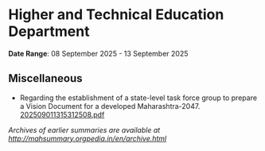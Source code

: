 # Higher and Technical Education Department

**Date Range**: 08 September 2025 - 13 September 2025


## Miscellaneous
- Regarding the establishment of a state-level task force group to prepare a Vision Document for a developed Maharashtra-2047.\
  [202509011315312508.pdf](https://gr.maharashtra.gov.in/Site/Upload/Government%20Resolutions/English/202509011315312508.pdf)


*Archives of earlier summaries are available at http://mahsummary.orgpedia.in/en/archive.html*